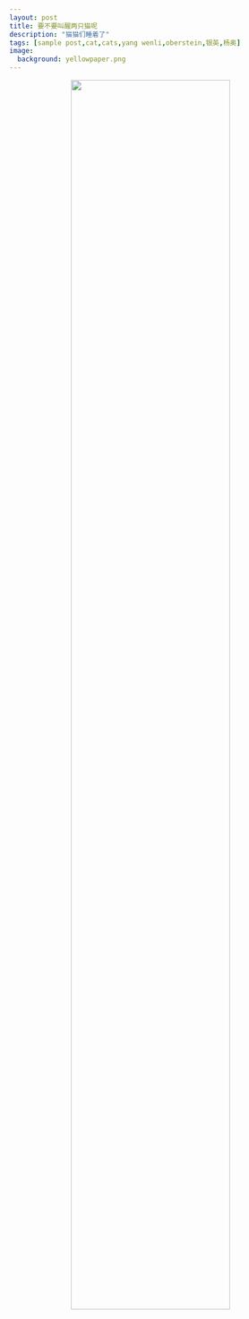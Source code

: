```yaml
---
layout: post
title: 要不要叫醒两只猫呢
description: "猫猫们睡着了"
tags: [sample post,cat,cats,yang wenli,oberstein,银英,杨奥]
image:
  background: yellowpaper.png
---
```


<p align="center"><img src="/public/images/sleepingcats.jpg" width="75%"></p>


